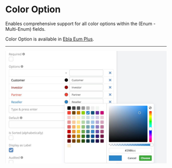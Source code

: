 # Color Option

Enables comprehensive support for all color options within the (Enum - Multi-Enum) fields.

Color Option is available in [Ebla Eum Plus](https://www.eblasoft.com.tr/espocrm-extension-page/espocrm-enum-plus).

---

![Color Option](../../_static/images/extensions/enum-plus/color-option.jpg)
